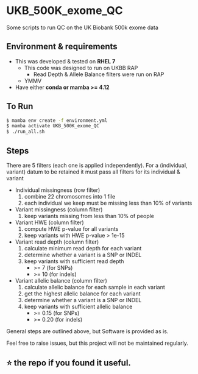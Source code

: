 # UKB_500K_exome_QC

Some scripts to run QC on the UK Biobank 500k exome data


## Environment & requirements
 - This was developed & tested on **RHEL 7**
   - This code was designed to run on UKBB RAP
     - Read Depth & Allele Balance filters were run on RAP
   - YMMV
 - Have either **conda or mamba >= 4.12**

## To Run

```bash
$ mamba env create -f environment.yml
$ mamba activate UKB_500K_exome_QC
$ ./run_all.sh
```

## Steps
There are 5 filters (each one is applied independently). For a (individual, variant) datum to be retained it must pass all filters for its individual & variant
- Individual missingness (row filter)
  1. combine 22 chromosomes into 1 file
  2. each individual we keep must be missing less than 10% of variants
- Variant missingness (column filter)
  1. keep variants missing from less than 10% of people
- Variant HWE (column filter)
  1. compute HWE p-value for all variants
  2. keep variants with HWE p-value > 1e-15
- Variant read depth (column filter)
  1. calculate minimum read depth for each variant
  2. determine whether a variant is a SNP or INDEL
  3. keep variants with sufficient read depth
     - \>= 7 (for SNPs)
     - \>= 10 (for indels)
- Variant allelic balance (column filter)
  1. calculate allelic balance for each sample in each variant
  2. get the highest allelic balance for each variant
  3. determine whether a variant is a SNP or INDEL
  4. keep variants with sufficient allelic balance
     - \>= 0.15 (for SNPs)
     - \>= 0.20 (for indels)    


General steps are outlined above, but Software is provided as is.

Feel free to raise issues, but this project will not be maintained regularly.

⭐ the repo if you found it useful.
---
